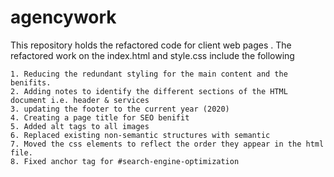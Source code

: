 # agencywork
This repository holds the refactored code for client web pages .
The refactored work on the index.html and style.css include the following

    1. Reducing the redundant styling for the main content and the benifits.
    2. Adding notes to identify the different sections of the HTML document i.e. header & services
    3. updating the footer to the current year (2020)
    4. Creating a page title for SEO benifit
    5. Added alt tags to all images
    6. Replaced existing non-semantic structures with semantic
    7. Moved the css elements to reflect the order they appear in the html file.
    8. Fixed anchor tag for #search-engine-optimization